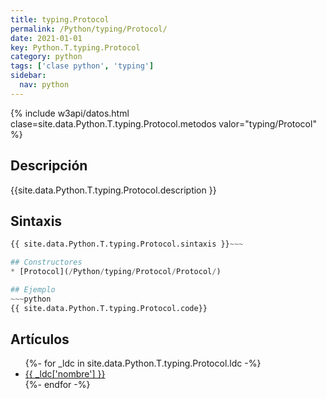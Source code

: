 ```yaml
---
title: typing.Protocol
permalink: /Python/typing/Protocol/
date: 2021-01-01
key: Python.T.typing.Protocol
category: python
tags: ['clase python', 'typing']
sidebar: 
  nav: python
---
```


{% include w3api/datos.html clase=site.data.Python.T.typing.Protocol.metodos valor="typing/Protocol" %}

## Descripción
{{site.data.Python.T.typing.Protocol.description }}

## Sintaxis
~~~python
{{ site.data.Python.T.typing.Protocol.sintaxis }}~~~

## Constructores
* [Protocol](/Python/typing/Protocol/Protocol/)

## Ejemplo
~~~python
{{ site.data.Python.T.typing.Protocol.code}}
~~~

## Artículos
<ul>
{%- for _ldc in site.data.Python.T.typing.Protocol.ldc -%}
   <li>
       <a href="{{_ldc['url'] }}">{{ _ldc['nombre'] }}</a>
   </li>
{%- endfor -%}
</ul>
